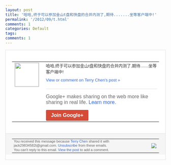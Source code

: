 ```yaml
---
layout: post
title: '哈哈,终于可以参加金山t盘和快盘的合并内测了,期待.......坐等客户端中!'
permalink: '/2012/09/t.html'
comments: 1
categories: Default
tags: 
comments: 1
---
```

<div style="border:solid 1px #dfdfdf;color:#686868;font:13px Arial"><div style="background-color:#fff;padding:20px;"><table cellpadding="0" cellspacing="0"><tr><td style="padding-right:15px;vertical-align:top"><a href="https://plus.google.com/_/notifications/emlink?emrecipient=110200756825219614165&amp;emid=CMCEupzXsrICFSMmcgodR04AAA&amp;path=%2F108643996575278738906&amp;dt=1347543632881&amp;uob=8"><img height="75" src="https://lh3.googleusercontent.com/-KKRGTyJ5Bl0/AAAAAAAAAAI/AAAAAAAAEEY/jllxqER5dCk/s75-c-k-a/photo.jpg" style="border:solid 1px #cccccc;" width="75"/></a></td><td style="width:578px;color:#333;font:13px Arial;vertical-align:top"><div style="padding-bottom:10px">哈哈,终于可以参加金山t盘和快盘的合并内<wbr/>测了,期待.......坐等客户端中!</div><a href="https://plus.google.com/_/notifications/emlink?emrecipient=110200756825219614165&amp;emid=CMCEupzXsrICFSMmcgodR04AAA&amp;path=%2F108643996575278738906%2Fposts%2FhtYTjrW2FUB%3Fgpinv%3DAMIXal8G2Xo9MZiyTvhKOagrPlvLRfmnlayuqPYYpCN1dhjKdRyYrfSa2cQf42ujdYtJ7XgCy9BrOvmvD0E3GDo1VI6_I6LJWsZIF1f9pqS7sULWHGBZIAc&amp;dt=1347543632881&amp;uob=8" style="color:#3366CC;text-decoration:none">View or comment on Terry Chen's post »</a><div style="margin-top:20px;border-top:solid 1px #dfdfdf"><div style="padding:15px 0;color:#686868;font:16px Arial">Google+ makes sharing on the web more like sharing in real life. <a href="http://www.google.com/+/learnmore/" style="color:#3366CC;text-decoration:none">Learn more</a>.</div><a href="https://plus.google.com/_/notifications/emlink?emrecipient=110200756825219614165&amp;emid=CMCEupzXsrICFSMmcgodR04AAA&amp;path=%2F%3Fgpinv%3DAMIXal8G2Xo9MZiyTvhKOagrPlvLRfmnlayuqPYYpCN1dhjKdRyYrfSa2cQf42ujdYtJ7XgCy9BrOvmvD0E3GDo1VI6_I6LJWsZIF1f9pqS7sULWHGBZIAc&amp;dt=1347543632881&amp;uob=8" style="display:inline-block;padding:7px 15px;background-color:#d44b38; color:#fff;font-size:16px; font-weight:bold;border-radius:2px;-webkit-border-radius:2px; -moz-border-radius:2px;border:solid 1px #c43b28; white-space:nowrap;text-decoration:none">Join Google+</a></div></td></tr></table></div><div style="border-top:solid 1px #dfdfdf;padding:0 20px; background-color:#f5f5f5"><table cellpadding="0" cellspacing="0" style="height:50px"><tbody><tr><td style="vertical-align:middle;width:100%; color:#636363;font:11px Arial; line-height:120%">You received this message because <a href="https://plus.google.com/_/notifications/emlink?emrecipient=110200756825219614165&amp;emid=CMCEupzXsrICFSMmcgodR04AAA&amp;path=%2F108643996575278738906%3Fgpinv%3DAMIXal8G2Xo9MZiyTvhKOagrPlvLRfmnlayuqPYYpCN1dhjKdRyYrfSa2cQf42ujdYtJ7XgCy9BrOvmvD0E3GDo1VI6_I6LJWsZIF1f9pqS7sULWHGBZIAc&amp;dt=1347543632881&amp;uob=8" style="color:#3366CC;text-decoration:none">Terry Chen</a> shared it with jack29834582t@gmail.com. <a href="https://plus.google.com/_/notifications/emlink?emrecipient=110200756825219614165&amp;emid=CMCEupzXsrICFSMmcgodR04AAA&amp;path=%2F_%2Fnonplus%2Femailsettings%3Fgpinv%3DAMIXal8G2Xo9MZiyTvhKOagrPlvLRfmnlayuqPYYpCN1dhjKdRyYrfSa2cQf42ujdYtJ7XgCy9BrOvmvD0E3GDo1VI6_I6LJWsZIF1f9pqS7sULWHGBZIAc%26est%3DADH5u8UGRmPHlYG_Irqt0FqaaDanLlBd93xHPwh4Im2pnXUgxbpgfxEaLd1Cpb6T4ZiquNxTjATrOjiL4RRdad13hiBVWUe0A7UwRv7DTZ6afRTZgjJr7TdAofgF9rlsuh7GxLbUul4nBd1BR1xiofOUBTOyVVhnuA&amp;dt=1347543632881&amp;uob=8" style="color:#3366CC;text-decoration:none">Unsubscribe</a> from these emails.<br/>You can't reply to this email. <a href="https://plus.google.com/_/notifications/emlink?emrecipient=110200756825219614165&amp;emid=CMCEupzXsrICFSMmcgodR04AAA&amp;path=%2F108643996575278738906%2Fposts%2FhtYTjrW2FUB%3Fgpinv%3DAMIXal8G2Xo9MZiyTvhKOagrPlvLRfmnlayuqPYYpCN1dhjKdRyYrfSa2cQf42ujdYtJ7XgCy9BrOvmvD0E3GDo1VI6_I6LJWsZIF1f9pqS7sULWHGBZIAc&amp;dt=1347543632881&amp;uob=8" style="color:#3366CC;text-decoration:none">View the post</a> to add a comment.<br/></td><td><img src="https://ssl.gstatic.com/s2/oz/images/notifications/logo/google-plus-6617a72bb36cc548861652780c9e6ff1.png"/></td></tr></tbody></table></div></div>